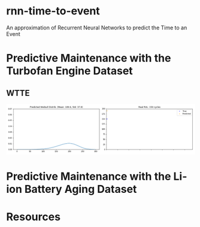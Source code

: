 # rnn-time-to-event
An approximation of Recurrent Neural Networks to predict the Time to an Event

# Predictive Maintenance with the Turbofan Engine Dataset
## WTTE
![useful image](/assets/gif1.gif)

# Predictive Maintenance with the Li-ion Battery Aging Dataset

# Resources
